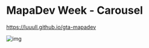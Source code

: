 # MapaDev Week - Carousel 

https://luuull.github.io/gta-mapadev


![img](https://user-images.githubusercontent.com/101467080/181393550-dd9c399d-7bbe-415c-87ab-98503ffc95b2.jpeg)
